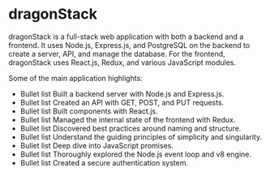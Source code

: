 # dragonStack

dragonStack is a full-stack web application with both a backend and a frontend. It uses Node.js, Express.js, and PostgreSQL on the backend to create a server, API, and manage the database. For the frontend, dragonStack uses React.js, Redux, and various JavaScript modules.

Some of the main application highlights:

* Bullet list
Built a backend server with Node.js and Express.js.
* Bullet list
Created an API with GET, POST, and PUT requests.
* Bullet list
Built components with React.js.
* Bullet list
Managed the internal state of the frontend with Redux.
* Bullet list
Discovered best practices around naming and structure.
* Bullet list
Understand the guiding principles of simplicity and singularity.
* Bullet list
Deep dive into JavaScript promises.
* Bullet list
Thoroughly explored the Node.js event loop and v8 engine.
* Bullet list
Created a secure authentication system.
